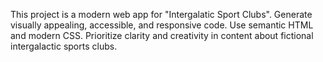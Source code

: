 <!-- Use this file to provide workspace-specific custom instructions to Copilot. For more details, visit https://code.visualstudio.com/docs/copilot/copilot-customization#_use-a-githubcopilotinstructionsmd-file -->

This project is a modern web app for "Intergalatic Sport Clubs". Generate visually appealing, accessible, and responsive code. Use semantic HTML and modern CSS. Prioritize clarity and creativity in content about fictional intergalactic sports clubs.
